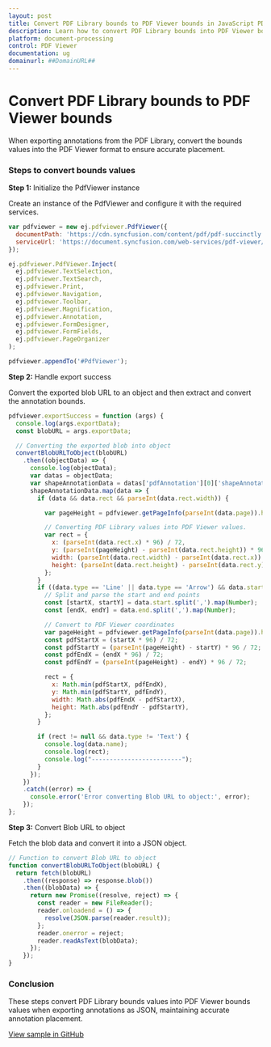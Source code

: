 ```yaml
---
layout: post
title: Convert PDF Library bounds to PDF Viewer bounds in JavaScript PDF Viewer | Syncfusion
description: Learn how to convert PDF Library bounds into PDF Viewer bounds when exporting annotations, ensuring accurate placement in the JavaScript PDF Viewer.
platform: document-processing
control: PDF Viewer
documentation: ug
domainurl: ##DomainURL##
---
```


# Convert PDF Library bounds to PDF Viewer bounds

When exporting annotations from the PDF Library, convert the bounds values into the PDF Viewer format to ensure accurate placement.

### Steps to convert bounds values

**Step 1:** Initialize the PdfViewer instance

Create an instance of the PdfViewer and configure it with the required services.

```js
var pdfviewer = new ej.pdfviewer.PdfViewer({
  documentPath: 'https://cdn.syncfusion.com/content/pdf/pdf-succinctly.pdf',
  serviceUrl: 'https://document.syncfusion.com/web-services/pdf-viewer/api/pdfviewer'
});

ej.pdfviewer.PdfViewer.Inject(
  ej.pdfviewer.TextSelection,
  ej.pdfviewer.TextSearch,
  ej.pdfviewer.Print,
  ej.pdfviewer.Navigation,
  ej.pdfviewer.Toolbar,
  ej.pdfviewer.Magnification,
  ej.pdfviewer.Annotation,
  ej.pdfviewer.FormDesigner,
  ej.pdfviewer.FormFields,
  ej.pdfviewer.PageOrganizer
);

pdfviewer.appendTo('#PdfViewer');
```

**Step 2:** Handle export success

Convert the exported blob URL to an object and then extract and convert the annotation bounds.

```js
pdfviewer.exportSuccess = function (args) {
  console.log(args.exportData);
  const blobURL = args.exportData;

  // Converting the exported blob into object
  convertBlobURLToObject(blobURL)
    .then((objectData) => {
      console.log(objectData);
      var datas = objectData;
      var shapeAnnotationData = datas['pdfAnnotation'][0]['shapeAnnotation'];
      shapeAnnotationData.map(data => {
        if (data && data.rect && parseInt(data.rect.width)) {

          var pageHeight = pdfviewer.getPageInfo(parseInt(data.page)).height;

          // Converting PDF Library values into PDF Viewer values.
          var rect = {
            x: (parseInt(data.rect.x) * 96) / 72,
            y: (parseInt(pageHeight) - parseInt(data.rect.height)) * 96 / 72,
            width: (parseInt(data.rect.width) - parseInt(data.rect.x)) * 96 / 72,
            height: (parseInt(data.rect.height) - parseInt(data.rect.y)) * 96 / 72,
          };
        }
        if ((data.type == 'Line' || data.type == 'Arrow') && data.start && data.end) {
          // Split and parse the start and end points
          const [startX, startY] = data.start.split(',').map(Number);
          const [endX, endY] = data.end.split(',').map(Number);

          // Convert to PDF Viewer coordinates
          var pageHeight = pdfviewer.getPageInfo(parseInt(data.page)).height;
          const pdfStartX = (startX * 96) / 72;
          const pdfStartY = (parseInt(pageHeight) - startY) * 96 / 72;
          const pdfEndX = (endX * 96) / 72;
          const pdfEndY = (parseInt(pageHeight) - endY) * 96 / 72;

          rect = {
            x: Math.min(pdfStartX, pdfEndX),
            y: Math.min(pdfStartY, pdfEndY),
            width: Math.abs(pdfEndX - pdfStartX),
            height: Math.abs(pdfEndY - pdfStartY),
          };
        }

        if (rect != null && data.type != 'Text') {
          console.log(data.name);
          console.log(rect);
          console.log("-------------------------");
        }
      });
    })
    .catch((error) => {
      console.error('Error converting Blob URL to object:', error);
    });
};
```

**Step 3:** Convert Blob URL to object

Fetch the blob data and convert it into a JSON object.

```js
// Function to convert Blob URL to object
function convertBlobURLToObject(blobURL) {
  return fetch(blobURL)
    .then((response) => response.blob())
    .then((blobData) => {
      return new Promise((resolve, reject) => {
        const reader = new FileReader();
        reader.onloadend = () => {
          resolve(JSON.parse(reader.result));
        };
        reader.onerror = reject;
        reader.readAsText(blobData);
      });
    });
}
```

### Conclusion

These steps convert PDF Library bounds values into PDF Viewer bounds values when exporting annotations as JSON, maintaining accurate annotation placement.

[View sample in GitHub](https://github.com/SyncfusionExamples/javascript-pdf-viewer-examples/tree/master/How%20to)